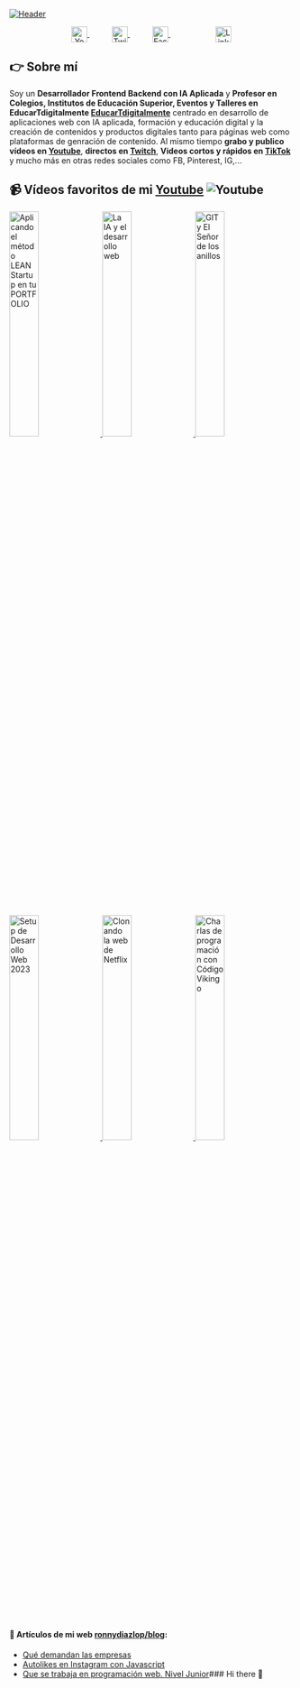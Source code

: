 
[![Header](https://ronnynations21/assets/thumb/github-cover.jpg "Header")](https://youtube.com/ronnydiazlop?sub_confirmation=1)

<p align="center">
    <a href="https://youtube.com/ronnydiazlop?sub_confirmation=1" target="blank" style="margin: 0 20px;">
      <img align="center" src="https://simpleicons.org/icons/youtube.svg" alt="Youtube - Ronny Diaz Lopez" height="28px" width="28px" />
    </a>
    <a href="https://twitch.tv/ronnydiazlop" target="blank" style="margin: 0 20px;">
      <img align="center" src="https://simpleicons.org/icons/twitch.svg" alt="Twitch - Ronny Diaz Lopez" height="28px" width="28px" />
    </a>
    <a href="https://twitter.com/ronnydiazlop" target="blank" style="margin: 0 20px;">
      <img align="center" src="https://simpleicons.org/icons/tiktok.svg" alt="Facebook - Ronny Diaz Lopez" height="28px" width="28px" />
    </a>
    <a href="https://instagram.com/ronnydiazlop" target=""blank" style="margin: 0 20px; >
      <img align="center" src="https://simpleicons.org/icons/instagram.svg" alt="instagram - Ronny Diaz Lopez" height="28px" width="28px" />
    </a>
    <a href="http://tiktok.com/@ronnydiazlop" target="blank" style="margin: 0 20px;">
      <img align="center" src="https://simpleicons.org/icons/linkedin.svg" alt="Linkedin - Ronny Diaz Lopez" height="28px" width="28px" />
    </a>
</p>


## 👉 Sobre mí
Soy un **Desarrollador Frontend Backend con IA Aplicada** y **Profesor en Colegios, Institutos de Educación Superior, Eventos y Talleres en EducarTdigitalmente [EducarTdigitalmente](https://EducarTdigitalmente.net/contacto-ronnydiazlop)** centrado en desarrollo de aplicaciones web con IA aplicada, formación y educación digital y la creación de contenidos y productos digitales tanto para páginas web como plataformas de genración de contenido.
Al mismo tiempo **grabo y publico vídeos en [Youtube](https://youtube.com/ronnydiazlop?sub_confirmation=1)**, **directos en [Twitch](https://twitch.tv/ronnydiazlop)**, **Videos cortos y rápidos en [TikTok](http://tiktok.com/@ronnydiazlop)** y mucho más en otras redes sociales como FB, Pinterest, IG,...


## 📹 Vídeos favoritos de mi [Youtube](https://youtube.com/ronnydiazlop?sub_confirmation=1) ![Youtube](https://img.shields.io/youtube/channel/subscribers/UC3ixxxxxxccccvvvS3-NA)
<a href='https://www.youtube.com/watch?v=jfffffffqCe4hTs' title="Aplicando el método LEAN Startup en tu PORTFOLIO - ver en Youtube" target='_blank'>
  <img width='32%'  src='https://i3.ytimg.com/vi/j6RffffCe4hTs/maxresdefault.jpg' alt='Aplicando el método LEAN Startup en tu PORTFOLIO' />
</a>
<a href='https://www.youtube.com/watch?v=1hDGffffqM' title="La IA y el desarrollo web - ver en Youtube" target='_blank'>
  <img width='32%'  src='https://i3.ytimg.com/vi/1hcccccM/maxresdefault.jpg' alt='La IA y el desarrollo web' />
</a>
<a href='https://www.youtube.com/watch?v=GddddbOs' title="GIT y El Señor de los anillos - ver en Youtube" target='_blank'>
  <img width='32%' src='https://img.youtube.com/vi/GC_Vddddds/maxresdefault.jpg' alt='GIT y El Señor de los anillos' />
</a>
<a href='https://www.youtube.com/watch?v=-cggggg' title="Setup de Desarrollo Web 2023 - ver en Youtube" target='_blank'>
  <img width='32%' src='https://img.youtube.com/vi/-chk3tKggggggg/maxresdefault.jpg' alt='Setup de Desarrollo Web 2023' />
</a>
<a href='https://www.youtube.com/watch?v=WCUjjjjjj8' title="Clonando la web de Netflix - ver en Youtube" target='_blank'>
  <img width='32%' src='https://i3.ytimg.com/vi/WCUASjjjjjjjj8/maxresdefault.jpg' alt='Clonando la web de Netflix' />
</a>
<a href='https://www.youtube.com/watch?v=P5eeeeeees' title="Charlas de programación con Código Vikingo - ver en Youtube" target='_blank'>
  <img width='32%' src='https://i3.ytimg.com/vi/P51Peeeeeeees/maxresdefault.jpg' alt='Charlas de programación con Código Vikingo' />
</a>


#### 📝 Artículos de mi web [ronnydiazlop/blog](https://ronnydiazlop/blog/):
- [Qué demandan las empresas](https://ronnydiazlop/blog/https://ronnydiazlop/blog/que-demandan-las-empresas/)
- [Autolikes en Instagram con Javascript](https://ronnydiazlop/blog/autolikes-en-instagram-con-javascript/)
- [Que se trabaja en programación web. Nivel Junior](https://ronnydiazlop/blog/que-se-trabaja-en-programacion-web/)### Hi there 👋

